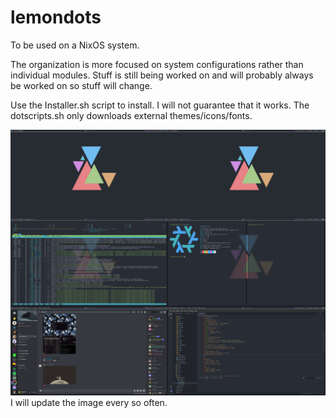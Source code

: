 # lemondots </br>
To be used on a NixOS system. </br>

The organization is more focused on system configurations rather than individual modules. Stuff is still being worked on and will probably always be worked on so stuff will change. </br>

Use the Installer.sh script to install. I will not guarantee that it works. The dotscripts.sh only downloads external themes/icons/fonts. </br>

<img src="desktop.png"> </br>
I will update the image every so often. </br>